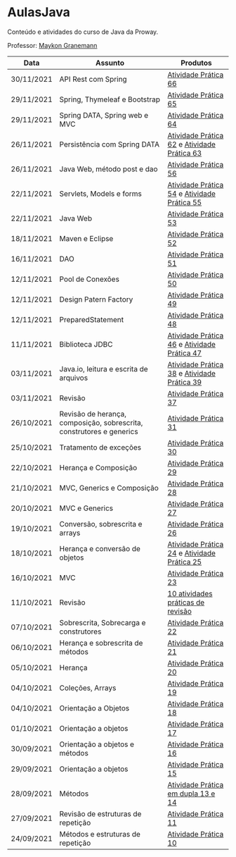 # AulasJava
Conteúdo e atividades do curso de Java da Proway.

Professor: [Maykon Granemann](https://github.com/maykondgranemann)

| Data | Assunto | Produtos |
| --- | --- | --- |
| 30/11/2021 | API Rest com Spring | [Atividade Prática 66](https://github.com/rebeccamoraes/AulasJava/tree/main/src/atividades/modulo13/atp66) |
| 29/11/2021 | Spring, Thymeleaf e Bootstrap | [Atividade Prática 65](https://github.com/rebeccamoraes/AulasJava/tree/main/src/atividades/modulo10/atp65) |
| 29/11/2021 | Spring DATA, Spring web e MVC | [Atividade Prática 64](https://github.com/rebeccamoraes/AulasJava/tree/main/src/atividades/modulo10/atp64) |
| 26/11/2021 | Persistência com Spring DATA | [Atividade Prática 62](https://github.com/rebeccamoraes/AulasJava/tree/main/src/atividades/modulo10/atp62) e [Atividade Prática 63](https://github.com/rebeccamoraes/AulasJava/tree/main/src/atividades/modulo10/atp63)|
| 26/11/2021 | Java Web, método post e dao | [Atividade Prática 56](https://github.com/rebeccamoraes/AulasJava/tree/main/src/atividades/modulo8/atp56) |
| 22/11/2021 | Servlets, Models e forms | [Atividade Prática 54](https://github.com/rebeccamoraes/AulasJava/tree/main/src/atividades/modulo8/atp54) e [Atividade Prática 55](https://github.com/rebeccamoraes/AulasJava/tree/main/src/atividades/modulo8/atp55) |
| 22/11/2021 | Java Web | [Atividade Prática 53](https://github.com/rebeccamoraes/AulasJava/tree/main/src/atividades/modulo8/atp53) |
| 18/11/2021 | Maven e Eclipse | [Atividade Prática 52](https://github.com/rebeccamoraes/AulasJava/tree/main/src/atividades/modulo8/atp52) |
| 16/11/2021 | DAO | [Atividade Prática 51](https://github.com/rebeccamoraes/AulasJava/tree/main/src/atividades/modulo8/atp51) |
| 12/11/2021 | Pool de Conexões | [Atividade Prática 50](https://github.com/rebeccamoraes/AulasJava/tree/main/src/atividades/modulo8/atp50) |
| 12/11/2021 | Design Patern Factory | [Atividade Prática 49](https://github.com/rebeccamoraes/AulasJava/tree/main/src/atividades/modulo8/atp49) |
| 12/11/2021 | PreparedStatement | [Atividade Prática 48](https://github.com/rebeccamoraes/AulasJava/tree/main/src/atividades/modulo8/atp48) |
| 11/11/2021 | Biblioteca JDBC | [Atividade Prática 46](https://github.com/rebeccamoraes/AulasJava/tree/main/src/atividades/modulo8/atp46) e [Atividade Prática 47](https://github.com/rebeccamoraes/AulasJava/tree/main/src/atividades/modulo8/atp47)|
| 03/11/2021 | Java.io, leitura e escrita de arquivos | [Atividade Prática 38](https://github.com/rebeccamoraes/AulasJava/tree/main/src/atividades/atp38) e [Atividade Prática 39](https://github.com/rebeccamoraes/AulasJava/tree/main/src/atividades/atp39) |
| 03/11/2021 | Revisão | [Atividade Prática 37](https://github.com/rebeccamoraes/AulasJava/tree/main/src/atividades/atp37) |
| 26/10/2021 | Revisão de herança, composição, sobrescrita, construtores e generics | [Atividade Prática 31](https://github.com/rebeccamoraes/AulasJava/tree/main/src/atividades/atp31) |
| 25/10/2021 | Tratamento de exceções | [Atividade Prática 30](https://github.com/rebeccamoraes/AulasJava/tree/main/src/atividades/atp30) |
| 22/10/2021 | Herança e Composição | [Atividade Prática 29](https://github.com/rebeccamoraes/java_atp29) |
| 21/10/2021 | MVC, Generics e Composição |  [Atividade Prática 28](https://github.com/rebeccamoraes/AulasJava/tree/main/src/atividades/atp28) |
| 20/10/2021 | MVC e Generics |  [Atividade Prática 27](https://github.com/rebeccamoraes/AulasJava/tree/main/src/atividades/atp27) |
| 19/10/2021 | Conversão, sobrescrita e arrays | [Atividade Prática 26](https://github.com/rebeccamoraes/AulasJava/tree/main/src/atividades/atp26) |
| 18/10/2021 | Herança e conversão de objetos | [Atividade Prática 24](https://github.com/rebeccamoraes/AulasJava/tree/main/src/atividades/atp24) e [Atividade Prática 25](https://github.com/rebeccamoraes/AulasJava/tree/main/src/atividades/atp25)|
| 16/10/2021 | MVC | [Atividade Prática 23](https://github.com/rebeccamoraes/AulasJava/tree/main/src/atividades/atp23) |
| 11/10/2021 | Revisão | [10 atividades práticas de revisão](https://github.com/rebeccamoraes/JavaRevisaoExercicios) |
| 07/10/2021 | Sobrescrita, Sobrecarga e construtores | [Atividade Prática 22](https://github.com/rebeccamoraes/AulasJava/tree/main/src/atividades/atp22) |
| 06/10/2021 | Herança e sobrescrita de métodos | [Atividade Prática 21](https://github.com/rebeccamoraes/AulasJava/tree/main/src/atividades/atp21) |
| 05/10/2021 | Herança | [Atividade Prática 20](https://github.com/rebeccamoraes/AulasJava/tree/main/src/atividades/atp20) |
| 04/10/2021 | Coleções, Arrays | [Atividade Prática 19](https://github.com/rebeccamoraes/AulasJava/tree/main/src/atividades/atp19) |
| 04/10/2021 | Orientação a Objetos | [Atividade Prática 18](https://github.com/rebeccamoraes/AulasJava/tree/main/src/atividades/atp18) |
| 01/10/2021 | Orientação a objetos | [Atividade Prática 17](https://github.com/rebeccamoraes/AulasJava/tree/main/src/atividades/atp17) |
| 30/09/2021 | Orientação a objetos e métodos | [Atividade Prática 16](https://github.com/rebeccamoraes/AulasJava/tree/main/src/atividades/atp16) |
| 29/09/2021 | Orientação a objetos | [Atividade Prática 15](https://github.com/rebeccamoraes/AulasJava/tree/main/src/atividades/atp15) |
| 28/09/2021 | Métodos | [Atividade Prática em dupla 13 e 14](https://github.com/manuelatgkb/Java_atp13) |
| 27/09/2021 | Revisão de estruturas de repetição |  [Atividade Prática 11](https://github.com/rebeccamoraes/java_atp11) |
| 24/09/2021 | Métodos e estruturas de repetição | [Atividade Prática 10](https://github.com/rebeccamoraes/java_atp10) |
